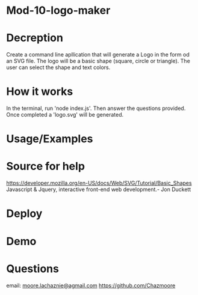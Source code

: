 # Mod-10-logo-maker

# Decreption
Create a command line apllication that will generate a Logo in the form od an SVG file.
The logo will be a basic shape (square, circle or triangle). The user can select the shape and text colors. 

# How it works
In the terminal, run 'node index.js'. Then answer the questions provided. Once completed a 'logo.svg' will be generated.

# Usage/Examples


# Source for help
https://developer.mozilla.org/en-US/docs/Web/SVG/Tutorial/Basic_Shapes
Javascript & Jquery, interactive front-end web development.- Jon Duckett

# Deploy

# Demo

# Questions

email: moore.lachaznie@agmail.com
https://github.com/Chazmoore

